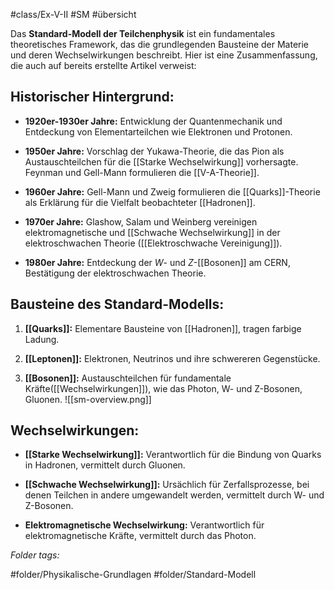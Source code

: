 #class/Ex-V-II #SM  #übersicht 

Das **Standard-Modell der Teilchenphysik** ist ein fundamentales theoretisches Framework, das die grundlegenden Bausteine der Materie und deren Wechselwirkungen beschreibt. Hier ist eine Zusammenfassung, die auch auf bereits erstellte Artikel verweist:

## Historischer Hintergrund:

- **1920er-1930er Jahre:** Entwicklung der Quantenmechanik und Entdeckung von Elementarteilchen wie Elektronen und Protonen.

- **1950er Jahre:** Vorschlag der Yukawa-Theorie, die das Pion als Austauschteilchen für die [[Starke Wechselwirkung]] vorhersagte. Feynman und Gell-Mann formulieren die [[V-A-Theorie]].

- **1960er Jahre:** Gell-Mann und Zweig formulieren die [[Quarks]]-Theorie als Erklärung für die Vielfalt beobachteter [[Hadronen]].

- **1970er Jahre:** Glashow, Salam und Weinberg vereinigen elektromagnetische und [[Schwache Wechselwirkung]] in der elektroschwachen Theorie ([[Elektroschwache Vereinigung]]).

- **1980er Jahre:** Entdeckung der $W$- und $Z$-[[Bosonen]] am CERN, Bestätigung der elektroschwachen Theorie.

## Bausteine des Standard-Modells:

1. **[[Quarks]]:** Elementare Bausteine von [[Hadronen]], tragen farbige Ladung.

2. **[[Leptonen]]:** Elektronen, Neutrinos und ihre schwereren Gegenstücke.

3. **[[Bosonen]]:** Austauschteilchen für fundamentale Kräfte([[Wechselwirkungen]]), wie das Photon, W- und Z-Bosonen, Gluonen.
![[sm-overview.png]]
## Wechselwirkungen:

- **[[Starke Wechselwirkung]]:** Verantwortlich für die Bindung von Quarks in Hadronen, vermittelt durch Gluonen.

- **[[Schwache Wechselwirkung]]:** Ursächlich für Zerfallsprozesse, bei denen Teilchen in andere umgewandelt werden, vermittelt durch W- und Z-Bosonen.

- **Elektromagnetische Wechselwirkung:** Verantwortlich für elektromagnetische Kräfte, vermittelt durch das Photon.



 *Folder tags:*

#folder/Physikalische-Grundlagen #folder/Standard-Modell